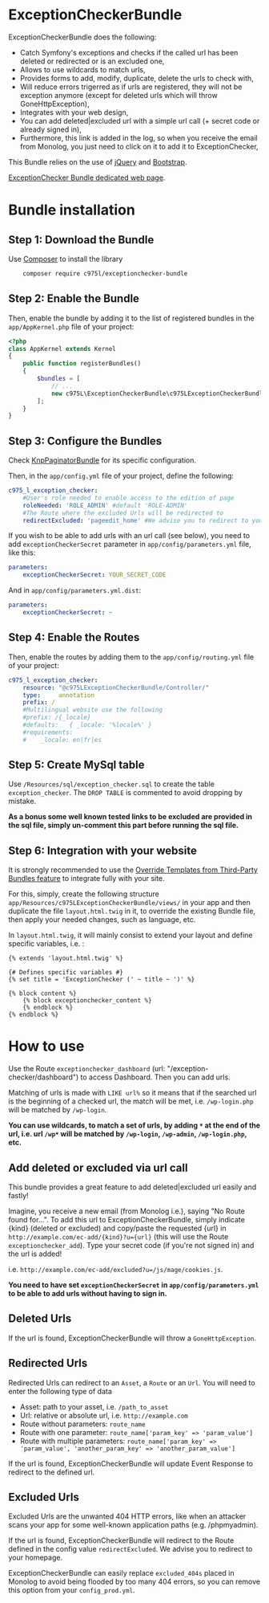 ExceptionCheckerBundle
======================

ExceptionCheckerBundle does the following:

- Catch Symfony's exceptions and checks if the called url has been deleted or redirected or is an excluded one,
- Allows to use wildcards to match urls,
- Provides forms to add, modify, duplicate, delete the urls to check with,
- Will reduce errors trigerred as if urls are registered, they will not be exception anymore (except for deleted urls which will throw GoneHttpException),
- Integrates with your web design,
- You can add deleted|excluded url with a simple url call (+ secret code or already signed in),
- Furthermore, this link is added in the log, so when you receive the email from Monolog, you just need to click on it to add it to ExceptionChecker,

This Bundle relies on the use of [jQuery](https://jquery.com/) and [Bootstrap](http://getbootstrap.com/).

[ExceptionChecker Bundle dedicated web page](https://975l.com/en/pages/exception-checker-bundle).

Bundle installation
===================

Step 1: Download the Bundle
---------------------------
Use [Composer](https://getcomposer.org) to install the library
```bash
    composer require c975l/exceptionchecker-bundle
```

Step 2: Enable the Bundle
-------------------------
Then, enable the bundle by adding it to the list of registered bundles in the `app/AppKernel.php` file of your project:

```php
<?php
class AppKernel extends Kernel
{
    public function registerBundles()
    {
        $bundles = [
            // ...
            new c975L\ExceptionCheckerBundle\c975LExceptionCheckerBundle(),
        ];
    }
}
```

Step 3: Configure the Bundles
-----------------------------
Check [KnpPaginatorBundle](https://github.com/KnpLabs/KnpPaginatorBundle) for its specific configuration.

Then, in the `app/config.yml` file of your project, define the following:

```yml
c975_l_exception_checker:
    #User's role needed to enable access to the edition of page
    roleNeeded: 'ROLE_ADMIN' #default 'ROLE-ADMIN'
    #The Route where the excluded Urls will be redirected to
    redirectExcluded: 'pageedit_home' #We advise you to redirect to your homepage
```

If you wish to be able to add urls with an url call (see below), you need to add `exceptionCheckerSecret` parameter in `app/config/parameters.yml` file, like this:
```yml
parameters:
    exceptionCheckerSecret: YOUR_SECRET_CODE
```
And in `app/config/parameters.yml.dist`:
```yml
parameters:
    exceptionCheckerSecret: ~
```

Step 4: Enable the Routes
-------------------------
Then, enable the routes by adding them to the `app/config/routing.yml` file of your project:

```yml
c975_l_exception_checker:
    resource: "@c975LExceptionCheckerBundle/Controller/"
    type:     annotation
    prefix: /
    #Multilingual website use the following
    #prefix: /{_locale}
    #defaults:   { _locale: '%locale%' }
    #requirements:
    #    _locale: en|fr|es
```

Step 5: Create MySql table
--------------------------
Use `/Resources/sql/exception_checker.sql` to create the table `exception_checker`. The `DROP TABLE` is commented to avoid dropping by mistake.

**As a bonus some well known tested links to be excluded are provided in the sql file, simply un-comment this part before running the sql file.**

Step 6: Integration with your website
-------------------------------------
It is strongly recommended to use the [Override Templates from Third-Party Bundles feature](http://symfony.com/doc/current/templating/overriding.html) to integrate fully with your site.

For this, simply, create the following structure `app/Resources/c975LExceptionCheckerBundle/views/` in your app and then duplicate the file `layout.html.twig` in it, to override the existing Bundle file, then apply your needed changes, such as language, etc.

In `layout.html.twig`, it will mainly consist to extend your layout and define specific variables, i.e. :
```twig
{% extends 'layout.html.twig' %}

{# Defines specific variables #}
{% set title = 'ExceptionChecker (' ~ title ~ ')' %}

{% block content %}
    {% block exceptionchecker_content %}
    {% endblock %}
{% endblock %}
```

How to use
==========
Use the Route `exceptionchecker_dashboard` (url: "/exception-checker/dashboard") to access Dashboard. Then you can add urls.

Matching of urls is made with `LIKE url%` so it means that if the searched url is the beginning of a checked url, the match will be met, i.e. `/wp-login.php` will be matched by `/wp-login`.

**You can use wildcards, to match a set of urls, by adding `*` at the end of the url, i.e. url `/wp*` will be matched by `/wp-login`, `/wp-admin`, `/wp-login.php`, etc.**

Add deleted or excluded via url call
------------------------------------
This bundle provides a great feature to add deleted|excluded url easily and fastly!

Imagine, you receive a new email (from Monolog i.e.), saying "No Route found for...". To add this url to ExceptionCheckerBundle, simply indicate {kind} (deleted or excluded) and copy/paste the requested {url} in `http://example.com/ec-add/{kind}?u={url}` (this will use the Route `exceptionchecker_add`). Type your secret code (if you're not signed in) and the url is added!

i.e. `http://example.com/ec-add/excluded?u=/js/mage/cookies.js`.

**You need to have set `exceptionCheckerSecret` in `app/config/parameters.yml` to be able to add urls without having to sign in.**

Deleted Urls
------------
If the url is found, ExceptionCheckerBundle will throw a `GoneHttpException`.

Redirected Urls
---------------
Redirected Urls can redirect to an `Asset`, a `Route` or an `Url`. You will need to enter the following type of data

- Asset: path to your asset, i.e. `/path_to_asset`
- Url: relative or absolute url, i.e. `http://example.com`
- Route without parameters: `route_name`
- Route with one parameter: `route_name['param_key' => 'param_value']`
- Route with multiple parameters: `route_name['param_key' => 'param_value', 'another_param_key' => 'another_param_value']`

If the url is found, ExceptionCheckerBundle will update Event Response to redirect to the defined url.

Excluded Urls
-------------
Excluded Urls are the unwanted 404 HTTP errors, like when an attacker scans your app for some well-known application paths (e.g. /phpmyadmin).

If the url is found, ExceptionCheckerBundle will redirect to the Route defined in the config value `redirectExcluded`. We advise you to redirect to your homepage.

ExceptionCheckerBundle can easily replace `excluded_404s` placed in Monolog to avoid being flooded by too many 404 errors, so you can remove this option from your `config_prod.yml`.
